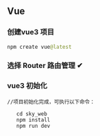 ## Vue

### 创建vue3 项目

```java
npm create vue@latest
```

### 选择 Router 路由管理 ✔

### vue3 初始化

```vue
//项目初始化完成，可执行以下命令：

   cd sky_web
   npm install
   npm run dev

```


